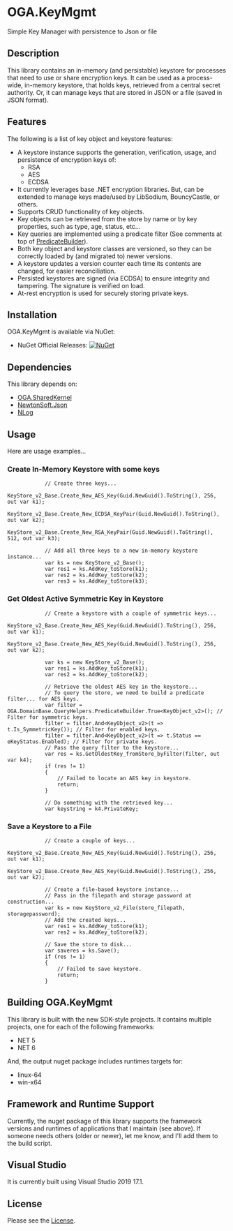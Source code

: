 # OGA.KeyMgmt
Simple Key Manager with persistence to Json or file

## Description
This library contains an in-memory (and persistable) keystore for processes that need to use or share encryption keys.
It can be used as a process-wide, in-memory keystore, that holds keys, retrieved from a central secret authority.
Or, it can manage keys that are stored in JSON or a file (saved in JSON format).

## Features
The following is a list of key object and keystore features:
* A keystore instance supports the generation, verification, usage, and persistence of encryption keys of:
  * RSA
  * AES
  * ECDSA
* It currently leverages base .NET encryption libraries. But, can be extended to manage keys made/used by LibSodium, BouncyCastle, or others.
* Supports CRUD functionality of key objects.
* Key objects can be retrieved from the store by name or by key properties, such as type, age, status, etc...
* Key queries are implemented using a predicate filter (See comments at top of [PredicateBuilder](https://github.com/LeeWhite187/OGA.DomainBase/blob/main/OGA.DomainBase/OGA.DomainBase_SP/QueryHelpers/PredicateBuilder.cs)).
* Both key object and keystore classes are versioned, so they can be correctly loaded by (and migrated to) newer versions.
* A keystore updates a version counter each time its contents are changed, for easier reconciliation.
* Persisted keystores are signed (via ECDSA) to ensure integrity and tampering. The signature is verified on load.
* At-rest encryption is used for securely storing private keys.

## Installation
OGA.KeyMgmt is available via NuGet:
* NuGet Official Releases: [![NuGet](https://img.shields.io/nuget/vpre/OGA.KeyMgmt.svg?label=NuGet)](https://www.nuget.org/packages/OGA.KeyMgmt)

## Dependencies
This library depends on:
* [OGA.SharedKernel](https://github.com/LeeWhite187/OGA.SharedKernel)
* [NewtonSoft.Json](https://github.com/JamesNK/Newtonsoft.Json)
* [NLog](https://github.com/NLog/NLog/)

## Usage
Here are usage examples...

### Create In-Memory Keystore with some keys
```
            // Create three keys...
            KeyStore_v2_Base.Create_New_AES_Key(Guid.NewGuid().ToString(), 256, out var k1);
            KeyStore_v2_Base.Create_New_ECDSA_KeyPair(Guid.NewGuid().ToString(), out var k2);
            KeyStore_v2_Base.Create_New_RSA_KeyPair(Guid.NewGuid().ToString(), 512, out var k3);

            // Add all three keys to a new in-memory keystore instance...
            var ks = new KeyStore_v2_Base();
            var res1 = ks.AddKey_toStore(k1);
            var res2 = ks.AddKey_toStore(k2);
            var res3 = ks.AddKey_toStore(k3);
```

### Get Oldest Active Symmetric Key in Keystore
```
            // Create a keystore with a couple of symmetric keys...
            KeyStore_v2_Base.Create_New_AES_Key(Guid.NewGuid().ToString(), 256, out var k1);
            KeyStore_v2_Base.Create_New_AES_Key(Guid.NewGuid().ToString(), 256, out var k2);

            var ks = new KeyStore_v2_Base();
            var res1 = ks.AddKey_toStore(k1);
            var res2 = ks.AddKey_toStore(k2);

            // Retrieve the oldest AES key in the keystore...
            // To query the store, we need to build a predicate filter... for AES keys.
            var filter = OGA.DomainBase.QueryHelpers.PredicateBuilder.True<KeyObject_v2>(); // Filter for symmetric keys.
            filter = filter.And<KeyObject_v2>(t => t.Is_SymmetricKey()); // Filter for enabled keys.
            filter = filter.And<KeyObject_v2>(t => t.Status == eKeyStatus.Enabled); // Filter for private keys.
            // Pass the query filter to the keystore...
            var res = ks.GetOldestKey_fromStore_byFilter(filter, out var k4);
            if (res != 1)
            {
                // Failed to locate an AES key in keystore.
                return;
            }
            
            // Do something with the retrieved key...
            var keystring = k4.PrivateKey;
```

### Save a Keystore to a File
```
            // Create a couple of keys...
            KeyStore_v2_Base.Create_New_AES_Key(Guid.NewGuid().ToString(), 256, out var k1);
            KeyStore_v2_Base.Create_New_AES_Key(Guid.NewGuid().ToString(), 256, out var k2);

            // Create a file-based keystore instance...
            // Pass in the filepath and storage password at construction...
            var ks = new KeyStore_v2_File(store_filepath, storagepassword);
            // Add the created keys...
            var res1 = ks.AddKey_toStore(k1);
            var res2 = ks.AddKey_toStore(k2);

            // Save the store to disk...
            var saveres = ks.Save();
            if (res != 1)
            {
                // Failed to save keystore.
                return;
            }
```

## Building OGA.KeyMgmt
This library is built with the new SDK-style projects.
It contains multiple projects, one for each of the following frameworks:
* NET 5
* NET 6

And, the output nuget package includes runtimes targets for:
* linux-64
* win-x64

## Framework and Runtime Support
Currently, the nuget package of this library supports the framework versions and runtimes of applications that I maintain (see above).
If someone needs others (older or newer), let me know, and I'll add them to the build script.

## Visual Studio
It is currently built using Visual Studio 2019 17.1.

## License
Please see the [License](LICENSE).

